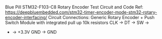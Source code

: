 Blue Pill STM32-F103-C8 Rotary Encoder Test Circuit and Code
Ref: https://deepbluembedded.com/stm32-timer-encoder-mode-stm32-rotary-encoder-interfacing/
Circuit Connections:
Generic Rotary Encoder + Push Switch Module with integrated pull up 10k resistors
CLK ->
DT  ->
SW  -> 
+   -> +3.3V 
GND -> GND
